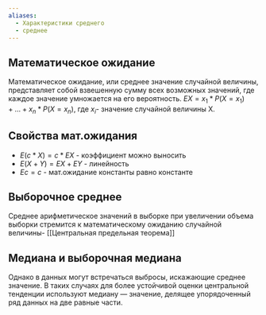 ```yaml
---
aliases:
  - Характеристики среднего
  - среднее
---
```

## Математическое ожидание

Математическое ожидание, или среднее значение случайной величины, представляет собой взвешенную сумму всех возможных значений, где каждое значение умножается на его вероятность. 
$EX = x_1*P(X=x_1)+...+x_n*P(X=x_n)$, где $x_i$- значение случайной величины X.
## Свойства мат.ожидания

- $E(c*X)=c*EX$ - коэффициент можно выносить
- $E(X+Y)=EX+EY$ - линейность
- $Ec=c$ - мат.ожидание константы равно константе

## Выборочное среднее
Среднее арифметическое значений в выборке при увеличении объема выборки стремится к математическому ожиданию случайной величины- [[Центральная предельная теорема]] 
## Медиана и выборочная медиана
Однако в данных могут встречаться выбросы, искажающие среднее значение. В таких случаях для более устойчивой оценки центральной тенденции используют медиану — значение, делящее упорядоченный ряд данных на две равные части.